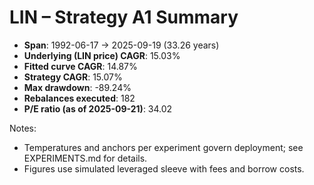 # LIN – Strategy A1 Summary

- **Span**: 1992-06-17 → 2025-09-19 (33.26 years)
- **Underlying (LIN price) CAGR**: 15.03%
- **Fitted curve CAGR**: 14.87%
- **Strategy CAGR**: 15.07%
- **Max drawdown**: -89.24%
- **Rebalances executed**: 182
- **P/E ratio (as of 2025-09-21)**: 34.02

Notes:

- Temperatures and anchors per experiment govern deployment; see EXPERIMENTS.md for details.
- Figures use simulated leveraged sleeve with fees and borrow costs.

